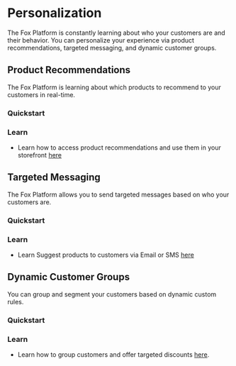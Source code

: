 # Personalization

The Fox Platform is constantly learning about who your customers are and their behavior. 
You can personalize your experience via product recommendations, targeted messaging, and dynamic customer groups.

## Product Recommendations

The Fox Platform is learning about which products to recommend to your customers in real-time.  

### Quickstart

### Learn

- Learn how to access product recommendations and use them in your storefront [here](recommendations.md)

## Targeted Messaging

The Fox Platform allows you to send targeted messages based on who your customers are.

### Quickstart

### Learn

- Learn Suggest products to customers via Email or SMS [here](messaging.md)

## Dynamic Customer Groups

You can group and segment your customers based on dynamic custom rules.

### Quickstart

### Learn

- Learn how to group customers and offer targeted discounts [here](customer-groups.md).
